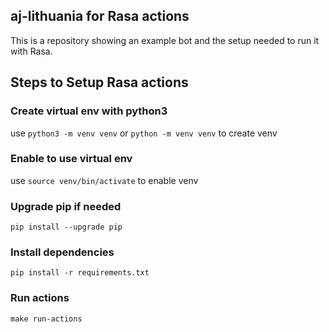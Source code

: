 ## aj-lithuania for Rasa actions
This is a repository showing an example bot and the setup needed to run it with Rasa.

## Steps to Setup Rasa actions

### Create virtual env with python3
use `python3 -m venv venv` or `python -m venv venv` to create venv

### Enable to use virtual env
use `source venv/bin/activate` to enable venv

### Upgrade pip if needed
`pip install --upgrade pip`

### Install dependencies
`pip install -r requirements.txt`

### Run actions
`make run-actions`
